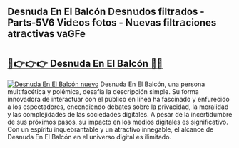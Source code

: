 ## Desnuda En El Balcón D𝚎sn𝚞dos filtr𝚊dos - Parts-5V6 Vid𝚎os f𝚘tos - N𝚞evas filtr𝚊ciones atr𝚊ctivas vaGFe

# <h2><a href="http://mb4i3xl.tromn.icu/?c=Desnuda+En+El+Balc%c3%b3n">🔗👉👉👉 Desnuda En El Balcón 🔗🔗</a></h2>

[![Desnuda En El Balcón nuevo](https://i.imgur.com/pEAQMta.gif)](http://mb4i3xl.tromn.icu/?c=Desnuda+En+El+Balc%c3%b3n)
Desnuda En El Balcón, una persona multifacética y polémica, desafía la descripción simple. Su forma innovadora de interactuar con el público en línea ha fascinado y enfurecido a los espectadores, encendiendo debates sobre la privacidad, la moralidad y las complejidades de las sociedades digitales. A pesar de la incertidumbre de sus próximos pasos, su impacto en los medios digitales es significativo. Con un espíritu inquebrantable y un atractivo innegable, el alcance de Desnuda En El Balcón en el universo digital es ilimitado.
